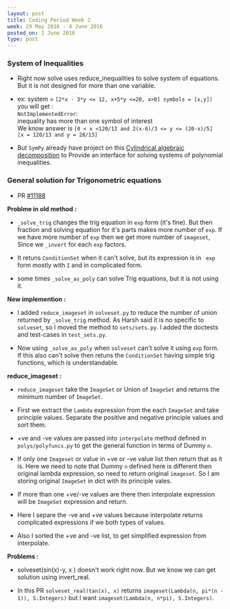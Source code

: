 ```yaml
---
layout: post
title: Coding Period Week 2
week: 29 May 2016 - 4 June 2016
posted_on: 1 June 2016
type: post
---
```


### System of Inequalities

* Right now solve uses reduce_inequalities to solve system of equations. But it is not designed for more than one variable.

* ex: system = `[2*x - 3*y <= 12, x+5*y <=20, x>0] symbols = [x,y])  `
you will get :  
`NotImplementedError`:  
inequality has more than one symbol of interest  
We know answer is `[0 < x <120/13 and 2(x-6)/3 <= y <= (20-x)/5]`  
`[x = 120/13 and y = 28/13]`

* But `SymPy` already have project on this [Cylindrical algebraic decomposition](https://github.com/sympy/sympy/wiki/GSoC-2016-Ideas#cylindrical-algebraic-decomposition) to Provide an interface for solving systems of polynomial inequalities.

### General solution for Trigonometric equations

* PR [#11188](https://github.com/sympy/sympy/pull/11188)

**Problme in old method :**

* `_solve_trig` changes the trig equation in `exp` form (it's fine). But then fraction and solving equation
for it's parts makes more number of `exp`. If we have more number of `exp` then we get more number of `imageset`,
Since we `_invert` for each `exp` factors.

* It retuns `ConditionSet` when it can't solve, but its expression is in ` exp` form mostly with `I` and
in complicated form.

* some times `_solve_as_poly` can solve Trig equations, but it is not using it.

**New implemention :**

* I added `reduce_imageset` in `solveset.py` to reduce the number of union returned by `_solve_trig` method. As Harsh said it is
no specific to `solveset`, so I moved the method to `sets/sets.py`. I added the doctests and test-cases in `test_sets.py`.

* Now using `_solve_as_poly` when `solveset` can't solve it using `exp` form. If this also can't solve then retuns
the `ConditionSet` having simple trig functions, which is understandable.

**reduce_imageset :**

* `reduce_imageset` take the `ImageSet` or Union of `ImageSet` and returns the minimum number of `ImageSet`.

* First we extract the `Lambda` expression from the each `ImageSet` and take principle values. Separate the positive and negative principle values and sort them.

* +ve and -ve values are passed into `interpolate` method defined in `polys/polyfuncs.py` to get the general function in terms
of Dummy `n`.

* If only one `Imageset` or value in +ve or -ve value list then return that as it is. Here we need to note that Dummy `n` defined here
is different then original lambda expression, so need to return original `imageset`. So I am storing original `ImageSet` in dict with
its principle vales.

* If more than one +ve/-ve values are there then interpolate expression will be `ImageSet` expression and return.

* Here I separe the -ve and +ve values because interpolate returns complicated expressions if we both types of values.

* Also I sorted the +ve and -ve list, to get simplified expression from interpolate.

**Problems :**

* solveset(sin(x)-y, x ) doesn't work right now. But we know we can get solution using invert_real.

* In this PR `solveset_real(tan(x), x)` returns `imageset(Lambda(n, pi*(n - 1)), S.Integers)`
but I want `imageset(Lambda(n, n*pi), S.Integers)`.
